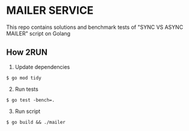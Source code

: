 # MAILER SERVICE

This repo contains solutions and benchmark tests of "SYNC VS ASYNC MAILER" script on Golang

## How 2RUN

1. Update dependencies

```
$ go mod tidy
```

2. Run tests

```
$ go test -bench=.
```

3. Run script 
```
$ go build && ./mailer
```
